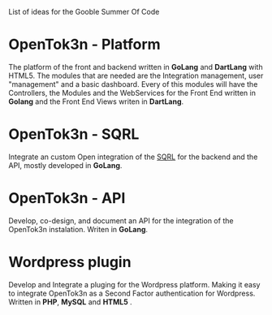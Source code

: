 List of ideas for the Gooble Summer Of Code

OpenTok3n - Platform
=

The platform of the front and backend written in __GoLang__ and __DartLang__ with HTML5. The modules that are needed are the Integration management, user "management" and a basic dashboard. Every of this modules will have the Controllers, the Modules and the WebServices for the Front End written in __Golang__ and the Front End Views writen in __DartLang__.

OpenTok3n - SQRL
=

Integrate an custom Open integration of the [SQRL][1] for the backend and the API, mostly developed in __GoLang__.

OpenTok3n - API
=

Develop, co-design, and document an API for the integration of the OpenTok3n instalation. Writen in __GoLang__.

Wordpress plugin
=

Develop and Integrate a pluging for the Wordpress platform. Making it easy to integrate OpenTok3n as a Second Factor authentication for Wordpress. Written in __PHP__, __MySQL__ and __HTML5__
.

[1]: https://www.grc.com/sqrl/sqrl.htm
